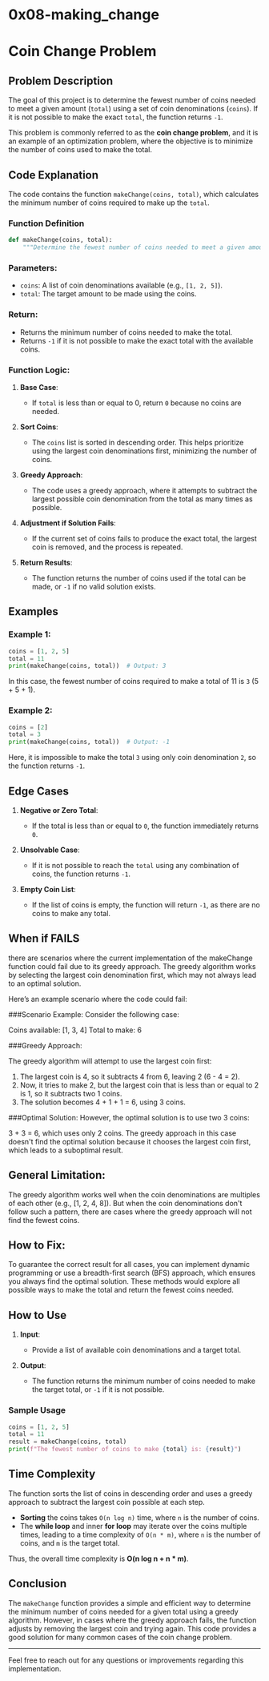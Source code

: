# 0x08-making_change


# Coin Change Problem

## Problem Description

The goal of this project is to determine the fewest number of coins needed to meet a given amount (`total`) using a set of coin denominations (`coins`). If it is not possible to make the exact `total`, the function returns `-1`.

This problem is commonly referred to as the **coin change problem**, and it is an example of an optimization problem, where the objective is to minimize the number of coins used to make the total.

## Code Explanation

The code contains the function `makeChange(coins, total)`, which calculates the minimum number of coins required to make up the `total`.

### Function Definition

```python
def makeChange(coins, total):
    """Determine the fewest number of coins needed to meet a given amount."""
```

### Parameters:
- `coins`: A list of coin denominations available (e.g., `[1, 2, 5]`).
- `total`: The target amount to be made using the coins.

### Return:
- Returns the minimum number of coins needed to make the total.
- Returns `-1` if it is not possible to make the exact total with the available coins.

### Function Logic:
1. **Base Case**: 
   - If `total` is less than or equal to 0, return `0` because no coins are needed.
   
2. **Sort Coins**:
   - The `coins` list is sorted in descending order. This helps prioritize using the largest coin denominations first, minimizing the number of coins.

3. **Greedy Approach**:
   - The code uses a greedy approach, where it attempts to subtract the largest possible coin denomination from the total as many times as possible.
   
4. **Adjustment if Solution Fails**:
   - If the current set of coins fails to produce the exact total, the largest coin is removed, and the process is repeated.

5. **Return Results**:
   - The function returns the number of coins used if the total can be made, or `-1` if no valid solution exists.

## Examples

### Example 1:
```python
coins = [1, 2, 5]
total = 11
print(makeChange(coins, total))  # Output: 3
```
In this case, the fewest number of coins required to make a total of 11 is `3` (5 + 5 + 1).

### Example 2:
```python
coins = [2]
total = 3
print(makeChange(coins, total))  # Output: -1
```
Here, it is impossible to make the total `3` using only coin denomination `2`, so the function returns `-1`.

## Edge Cases

1. **Negative or Zero Total**:
   - If the total is less than or equal to `0`, the function immediately returns `0`.

2. **Unsolvable Case**:
   - If it is not possible to reach the `total` using any combination of coins, the function returns `-1`.

3. **Empty Coin List**:
   - If the list of coins is empty, the function will return `-1`, as there are no coins to make any total.

## When if FAILS

there are scenarios where the current implementation of the makeChange function could fail due to its greedy approach. The greedy algorithm works by selecting the largest coin denomination first, which may not always lead to an optimal solution.

Here’s an example scenario where the code could fail:

###Scenario Example:
Consider the following case:

Coins available: [1, 3, 4]
Total to make: 6

###Greedy Approach:

The greedy algorithm will attempt to use the largest coin first:

1. The largest coin is 4, so it subtracts 4 from 6, leaving 2 (6 - 4 = 2).
2. Now, it tries to make 2, but the largest coin that is less than or equal to 2 is 1, so it subtracts two 1 coins.
3. The solution becomes 4 + 1 + 1 = 6, using 3 coins.

###Optimal Solution:
However, the optimal solution is to use two 3 coins:

3 + 3 = 6, which uses only 2 coins.
The greedy approach in this case doesn't find the optimal solution because it chooses the largest coin first, which leads to a suboptimal result.

## General Limitation:

The greedy algorithm works well when the coin denominations are multiples of each other (e.g., [1, 2, 4, 8]). But when the coin denominations don't follow such a pattern, there are cases where the greedy approach will not find the fewest coins.

## How to Fix:

To guarantee the correct result for all cases, you can implement dynamic programming or use a breadth-first search (BFS) approach, which ensures you always find the optimal solution. These methods would explore all possible ways to make the total and return the fewest coins needed.

## How to Use

1. **Input**: 
   - Provide a list of available coin denominations and a target total.
   
2. **Output**: 
   - The function returns the minimum number of coins needed to make the target total, or `-1` if it is not possible.

### Sample Usage

```python
coins = [1, 2, 5]
total = 11
result = makeChange(coins, total)
print(f"The fewest number of coins to make {total} is: {result}")
```

## Time Complexity

The function sorts the list of coins in descending order and uses a greedy approach to subtract the largest coin possible at each step. 

- **Sorting** the coins takes `O(n log n)` time, where `n` is the number of coins.
- The **while loop** and inner **for loop** may iterate over the coins multiple times, leading to a time complexity of `O(n * m)`, where `n` is the number of coins, and `m` is the target total.

Thus, the overall time complexity is **O(n log n + n * m)**.

## Conclusion

The `makeChange` function provides a simple and efficient way to determine the minimum number of coins needed for a given total using a greedy algorithm. However, in cases where the greedy approach fails, the function adjusts by removing the largest coin and trying again. This code provides a good solution for many common cases of the coin change problem.

---

Feel free to reach out for any questions or improvements regarding this implementation.

